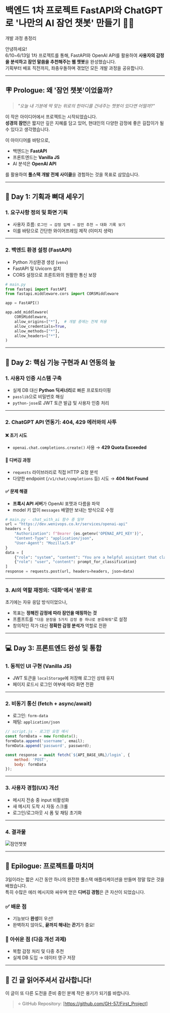 # 백엔드 1차 프로젝트 FastAPI와 ChatGPT로 '나만의 AI 잠언 챗봇' 만들기 🧠🙏  
개발 과정 총정리

안녕하세요!  
6/10~6/13일 1차 프로젝트를 통해, FastAPI와 OpenAI API를 활용하여 **사용자의 감정을 분석하고 잠언 말씀을 추천해주는 웹 챗봇**을 완성했습니다.  
기획부터 배포 직전까지, 좌충우돌하며 겪었던 모든 개발 과정을 공유합니다.

---

## 🪧 Prologue: 왜 '잠언 챗봇'이었을까?

> _"오늘 내 기분에 딱 맞는 위로의 한마디를 건네주는 챗봇이 있다면 어떨까?"_

이 작은 아이디어에서 프로젝트는 시작되었습니다.  
**성경의 잠언**은 짧지만 깊은 지혜를 담고 있어, 현대인의 다양한 감정에 좋은 길잡이가 될 수 있다고 생각했습니다.

이 아이디어를 바탕으로,
- 백엔드는 **FastAPI**
- 프론트엔드는 **Vanilla JS**
- AI 분석은 **OpenAI API**

를 활용하여 **풀스택 개발 전체 사이클**을 경험하는 것을 목표로 삼았습니다.

---

## 📅 Day 1: 기획과 뼈대 세우기

### 1. 요구사항 정의 및 화면 기획
- 사용자 흐름: `로그인 → 감정 입력 → 잠언 추천 → 대화 기록 보기`
- 이를 바탕으로 간단한 와이어프레임 제작 (이미지 생략)


---

### 2. 백엔드 환경 설정 (FastAPI)

- Python 가상환경 생성 (`venv`)
- FastAPI 및 Uvicorn 설치
- CORS 설정으로 프론트와의 원활한 통신 보장

```python
# main.py
from fastapi import FastAPI
from fastapi.middleware.cors import CORSMiddleware

app = FastAPI()

app.add_middleware(
    CORSMiddleware,
    allow_origins=["*"],  # 개발 중에는 전체 허용
    allow_credentials=True,
    allow_methods=["*"],
    allow_headers=["*"],
)
```

---

## 🧠 Day 2: 핵심 기능 구현과 AI 연동의 늪

### 1. 사용자 인증 시스템 구축
- 실제 DB 대신 **Python 딕셔너리**로 빠른 프로토타이핑
- `passlib`으로 비밀번호 해싱
- `python-jose`로 JWT 토큰 발급 및 사용자 인증 처리

---

### 2. ChatGPT API 연동기: 404, 429 에러와의 사투

#### ❌ 초기 시도
- `openai.chat.completions.create()` 사용 → **429 Quota Exceeded**

#### 🧪 디버깅 과정
- `requests` 라이브러리로 직접 HTTP 요청 분석
- 다양한 endpoint (`/v1/chat/completions` 등) 시도 → **404 Not Found**

#### ✅ 문제 해결
- **프록시 API 서버**가 OpenAI 포맷과 다름을 파악
- model 키 없이 `messages` 배열만 보내는 방식으로 수정

```python
# main.py - chat_with_ai 함수 중 일부
url = "https://dev.wenivops.co.kr/services/openai-api"
headers = {
    "Authorization": f"Bearer {os.getenv('OPENAI_API_KEY')}",
    "Content-Type": "application/json",
    "User-Agent": "Mozilla/5.0"
}
data = [
    {"role": "system", "content": "You are a helpful assistant that classifies emotions."},
    {"role": "user", "content": prompt_for_classification}
]
response = requests.post(url, headers=headers, json=data)
```

---

### 3. AI의 역할 재정의: **'대화'에서 '분류'로**

초기에는 자유 응답 방식이었으나,
- 목표는 **정해진 감정에 따라 잠언을 매핑하는 것**
- 프롬프트를 `"다음 문장을 5가지 감정 중 하나로 분류해줘"`로 설정
- 창의적인 작가 대신 **정확한 감정 분석가** 역할로 전환

---

## 💻 Day 3: 프론트엔드 완성 및 통합

### 1. 동적인 UI 구현 (Vanilla JS)

- JWT 토큰을 `localStorage`에 저장해 로그인 상태 유지
- 페이지 로드시 로그인 여부에 따라 화면 전환

---

### 2. 비동기 통신 (fetch + async/await)

- 로그인: `form-data`
- 채팅: `application/json`

```javascript
// script.js - 로그인 요청 예시
const formData = new FormData();
formData.append('username', email);
formData.append('password', password);

const response = await fetch(`${API_BASE_URL}/login`, {
    method: 'POST',
    body: formData
});
```

---

### 3. 사용자 경험(UX) 개선

- 메시지 전송 중 input 비활성화
- 새 메시지 도착 시 자동 스크롤
- 로그인/로그아웃 시 폼 및 채팅 초기화

---
### 4. 결과물
![잠언챗봇](/assets/images/First_Project/AI%20잠언%20챗봇%20시연%20영상.gif)



---

## 🧾 Epilogue: 프로젝트를 마치며

3일이라는 짧은 시간 동안 하나의 완전한 풀스택 애플리케이션을 만들며 정말 많은 것을 배웠습니다.  
특히 수많은 에러 메시지와 싸우며 얻은 **디버깅 경험**은 큰 자산이 되었습니다.

### ✅ 배운 점
- 기능보다 **완성**이 우선!
- 완벽하지 않아도, **끝까지 해내는 끈기**가 중요!

### 📌 아쉬운 점 (다음 개선 과제)
- 복합 감정 처리 및 다중 추천
- 실제 DB 도입 → 데이터 영구 저장

---

## 🙏 긴 글 읽어주셔서 감사합니다!

이 글이 또 다른 도전을 준비 중인 분께 작은 용기가 되기를 바랍니다.  
> ⭐ GitHub Repository: [https://github.com/GH-57/First_Project]
